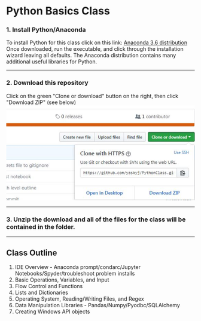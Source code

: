 # Python Basics Class

### 1. Install Python/Anaconda
To install Python for this class click on this link: [Anaconda 3.6 distribution](https://repo.anaconda.com/archive/Anaconda3-5.2.0-Windows-x86_64.exe)
Once downloaded, run the executable, and click through the installation wizard leaving all defaults. The Anaconda distribution contains many additional useful libraries for Python.

---

### 2. Download this repository
Click on the green "Clone or download" button on the right, then click "Download ZIP" (see below) ![download picture](https://github.com/yaskyj/PythonClass/blob/master/gitdownload.JPG?raw=true)

---

### 3. Unzip the download and all of the files for the class will be contained in the folder.

---

## Class Outline
1. IDE Overview - Anaconda prompt/condarc/Jupyter Notebooks/Spyder/troubleshoot problem installs
2. Basic Operations, Variables, and Input
3. Flow Control and Functions
4. Lists and Dictionaries
5. Operating System, Reading/Writing Files, and Regex
6. Data Manipulation Libraries - Pandas/Numpy/Pyodbc/SQLAlchemy
7. Creating Windows API objects